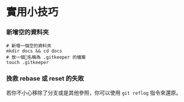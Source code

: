 # 實用小技巧

### 新增空的資料夾

```
# 新增一個空的資料夾
mkdir docs && cd docs
# 放一個名稱為 .gitkeeper 的檔案
touch .gitkeeper
```

### 挽救 rebase 或 reset 的失敗

若你不小心移除了分支或是其他參照，你可以使用 `git reflog` 指令來還原。

<!-- 
### 救回誤刪的檔案

```
# 查看已刪除的檔案
git ls-files -d

# 將已刪除的檔案還原
git ls-files -d | xargs git checkout —
```

### 快速尋找臭蟲

* 善用 grep
* 善用 blame 文件逐行追溯
* 善用 bisect 二分查找
-->
